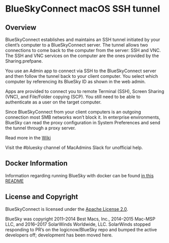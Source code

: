# BlueSkyConnect macOS SSH tunnel

## Overview

BlueSkyConnect establishes and maintains an SSH tunnel initiated by your client’s computer to a BlueSkyConnect server. The tunnel allows two connections to come back to the computer from the server: SSH and VNC. The SSH and VNC services on the computer are the ones provided by the Sharing.prefpane.

You use an Admin app to connect via SSH to the BlueSkyConnect server and then follow the tunnel back to your client computer. You select which computer by referencing its BlueSky ID as shown in the web admin.

Apps are provided to connect you to remote Terminal (SSH), Screen Sharing (VNC), and File/Folder copying (SCP). You still need to be able to authenticate as a user on the target computer.

Since BlueSkyConnect from your client computers is an outgoing connection most SMB networks won’t block it. In enterprise environments, BlueSky can read the proxy configuration in System Preferences and send the tunnel through a proxy server.

Read more in the [Wiki](https://github.com/BlueSkyTools/BlueSkyConnect/wiki)

Visit the #bluesky channel of MacAdmins Slack for unofficial help.

## Docker Information

Information regarding running BlueSky with docker can be found [in this README](docker/README.md)

## License and Copyright

BlueSkyConnect is licensed under the [Apache License 2.0](LICENSE).

BlueSky was copyright 2011–2014 Best Macs, Inc., 2014–2015 Mac-MSP LLC, and 2016–2017 SolarWinds Worldwide, LLC. SolarWinds stopped responding to PR’s on the logicnow/BlueSky repo and bumped the active developers off; development has been moved here.
